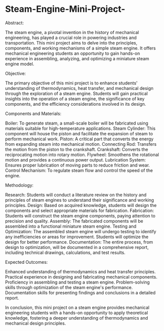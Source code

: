 # Steam-Engine-Mini-Project-

Abstract:

The steam engine, a pivotal invention in the history of mechanical engineering, has played a crucial role in powering industries and transportation. This mini project aims to delve into the principles, components, and working mechanisms of a simple steam engine. It offers mechanical engineering students an opportunity to gain hands-on experience in assembling, analyzing, and optimizing a miniature steam engine model.

Objective:

The primary objective of this mini project is to enhance students' understanding of thermodynamics, heat transfer, and mechanical design through the exploration of a steam engine. Students will gain practical insights into the operation of a steam engine, the significance of key components, and the efficiency considerations involved in its design.

Components and Materials:

Boiler: To generate steam, a small-scale boiler will be fabricated using materials suitable for high-temperature applications.
Steam Cylinder: This component will house the piston and facilitate the expansion of steam to perform mechanical work.
Piston: A critical part that converts the energy from expanding steam into mechanical motion.
Connecting Rod: Transfers the motion from the piston to the crankshaft.
Crankshaft: Converts the reciprocating motion into rotary motion.
Flywheel: Smoothens the rotational motion and provides a continuous power output.
Lubrication System: Ensures proper lubrication of moving parts to reduce friction and wear.
Control Mechanism: To regulate steam flow and control the speed of the engine.

Methodology:

Research: Students will conduct a literature review on the history and principles of steam engines to understand their significance and working principles.
Design: Based on acquired knowledge, students will design the components and select appropriate materials for fabrication.
Fabrication: Students will construct the steam engine components, paying attention to precision and quality.
Assembly: The fabricated components will be assembled into a functional miniature steam engine.
Testing and Optimization: The assembled steam engine will undergo testing to identify any inefficiencies or areas for improvement. Students will optimize the design for better performance.
Documentation: The entire process, from design to optimization, will be documented in a comprehensive report, including technical drawings, calculations, and test results.

Expected Outcomes:

Enhanced understanding of thermodynamics and heat transfer principles.
Practical experience in designing and fabricating mechanical components.
Proficiency in assembling and testing a steam engine.
Problem-solving skills through optimization of the steam engine's performance.
Documentation skills for presenting findings and conclusions in a detailed report.

In conclusion, this mini project on a steam engine provides mechanical engineering students with a hands-on opportunity to apply theoretical knowledge, fostering a deeper understanding of thermodynamics and mechanical design principles.





